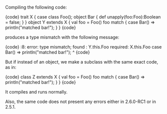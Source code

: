 Compiling the following code:

{code}
trait X {
    case class Foo();
    object Bar {
       def unapply(foo:Foo):Boolean = false;
    }
}
object Y extends X {
   val foo = Foo()
   foo match {
     case Bar() => println("matched bar!");
   }
}
{code}

produces a type mismatch with the following message:

{code}
<console>:8: error: type mismatch;
found   : Y.this.Foo
required: X.this.Foo
     case Bar() => println("matched bar!");
          ^
{code}

But if instead of an object, we make a subclass with the same exact code, as in:

{code}
class Z extends X {
   val foo = Foo()
   foo match {
     case Bar() => println("matched bar!");
   }
}
{code}

It compiles and runs normally.

Also, the same code does not present any errors either in 2.6.0-RC1 or in 2.5.1.
